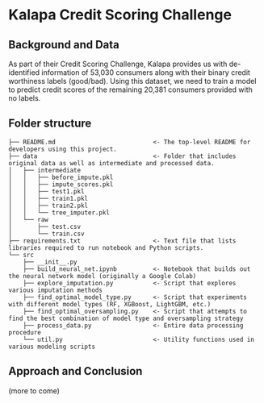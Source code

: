 # Kalapa Credit Scoring Challenge
## Background and Data
As part of their Credit Scoring Challenge, Kalapa provides us with de-identified information of 53,030 consumers along 
with their binary credit worthiness labels (good/bad). Using this dataset, we need to train a model to predict credit scores
of the remaining 20,381 consumers provided with no labels. 

## Folder structure
```
├── README.md                           <- The top-level README for developers using this project.
├── data                                <- Folder that includes original data as well as intermediate and processed data.
│   ├── intermediate
│   │   ├── before_impute.pkl
│   │   ├── impute_scores.pkl
│   │   ├── test1.pkl
│   │   ├── train1.pkl
│   │   ├── train2.pkl
│   │   └── tree_imputer.pkl
│   └── raw
│       ├── test.csv
│       └── train.csv
├── requirements.txt                    <- Text file that lists libraries required to run notebook and Python scripts.
└── src
    ├── __init__.py
    ├── build_neural_net.ipynb          <- Notebook that builds out the neural network model (originally a Google Colab)
    ├── explore_imputation.py           <- Script that explores various imputation methods
    ├── find_optimal_model_type.py      <- Script that experiments with different model types (RF, XGBoost, LightGBM, etc.)
    ├── find_optimal_oversampling.py    <- Script that attempts to find the best combination of model type and oversampling strategy
    ├── process_data.py                 <- Entire data processing procedure
    └── util.py                         <- Utility functions used in various modeling scripts
```

## Approach and Conclusion
(more to come)